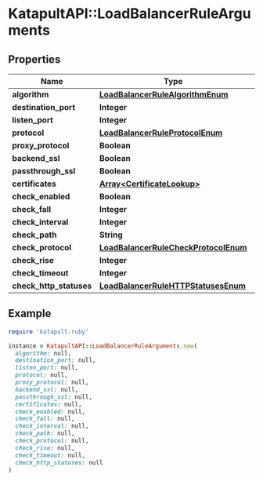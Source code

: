 # KatapultAPI::LoadBalancerRuleArguments

## Properties

| Name | Type | Description | Notes |
| ---- | ---- | ----------- | ----- |
| **algorithm** | [**LoadBalancerRuleAlgorithmEnum**](LoadBalancerRuleAlgorithmEnum.md) |  | [optional] |
| **destination_port** | **Integer** |  | [optional] |
| **listen_port** | **Integer** |  | [optional] |
| **protocol** | [**LoadBalancerRuleProtocolEnum**](LoadBalancerRuleProtocolEnum.md) |  | [optional] |
| **proxy_protocol** | **Boolean** |  | [optional] |
| **backend_ssl** | **Boolean** |  | [optional] |
| **passthrough_ssl** | **Boolean** |  | [optional] |
| **certificates** | [**Array&lt;CertificateLookup&gt;**](CertificateLookup.md) |  | [optional] |
| **check_enabled** | **Boolean** |  | [optional] |
| **check_fall** | **Integer** |  | [optional] |
| **check_interval** | **Integer** |  | [optional] |
| **check_path** | **String** |  | [optional] |
| **check_protocol** | [**LoadBalancerRuleCheckProtocolEnum**](LoadBalancerRuleCheckProtocolEnum.md) |  | [optional] |
| **check_rise** | **Integer** |  | [optional] |
| **check_timeout** | **Integer** |  | [optional] |
| **check_http_statuses** | [**LoadBalancerRuleHTTPStatusesEnum**](LoadBalancerRuleHTTPStatusesEnum.md) |  | [optional] |

## Example

```ruby
require 'katapult-ruby'

instance = KatapultAPI::LoadBalancerRuleArguments.new(
  algorithm: null,
  destination_port: null,
  listen_port: null,
  protocol: null,
  proxy_protocol: null,
  backend_ssl: null,
  passthrough_ssl: null,
  certificates: null,
  check_enabled: null,
  check_fall: null,
  check_interval: null,
  check_path: null,
  check_protocol: null,
  check_rise: null,
  check_timeout: null,
  check_http_statuses: null
)
```

